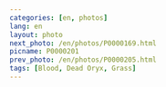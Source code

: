 ```yaml
---
categories: [en, photos]
lang: en
layout: photo
next_photo: /en/photos/P0000169.html
picname: P0000201
prev_photo: /en/photos/P0000205.html
tags: [Blood, Dead Oryx, Grass]
---
```

